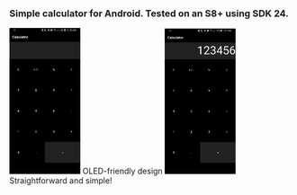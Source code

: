 ### Simple calculator for Android. Tested on an S8+ using SDK 24.

<img src="./screenshots/1.png" alt="Uno" style="width: 25%;height:25%;"/>
OLED-friendly design

<img src="./screenshots/2.png" alt="Dos" style="width: 25%;height:25%;"/>
Straightforward and simple!
